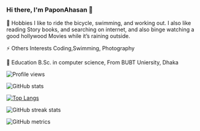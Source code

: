 ### Hi there, I'm PaponAhasan 👋

💬 Hobbies
I like to ride the bicycle, swimming, and working out. I also like reading Story books, and searching on internet, and also binge watching a good hollywood Movies while it’s raining outside.

⚡ Others Interests
Coding,Swimming, Photography

💬 Education
B.Sc. in computer science, From BUBT Uniersity, Dhaka

![Profile views](https://gpvc.arturio.dev/PaponAhasan)  

![GitHub stats](https://github-readme-stats.vercel.app/api?username=PaponAhasan&show_icons=true)

[![Top Langs](https://github-readme-stats.vercel.app/api/top-langs/?username=PaponAhasan)](https://github.com/anuraghazra/github-readme-stats)

![GitHub streak stats](https://github-readme-streak-stats.herokuapp.com/?user=PaponAhasan)  

![GitHub metrics](https://metrics.lecoq.io/PaponAhasan)  

<!--
**PaponAhasan/PaponAhasan** is a ✨ _special_ ✨ repository because its `README.md` (this file) appears on your GitHub profile.

Here are some ideas to get you started:

- 🔭 I’m currently working on ...
- 🌱 I’m currently learning ...
- 👯 I’m looking to collaborate on ...
- 🤔 I’m looking for help with ...
- 💬 Ask me about ...
- 📫 How to reach me: ...
- 😄 Pronouns: ...
- ⚡ Fun fact: ...
-->
